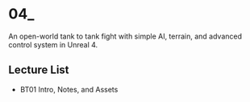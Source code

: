 # 04_
An open-world tank to tank fight  with simple AI, terrain, and advanced control system in Unreal 4.

## Lecture List
* BT01 Intro, Notes, and Assets
